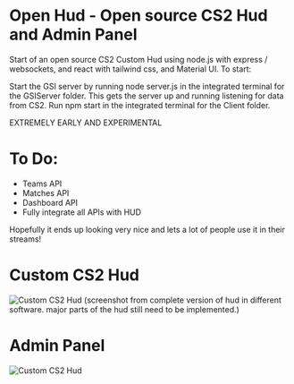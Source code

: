 # Open Hud - Open source CS2 Hud and Admin Panel
Start of an open source CS2 Custom Hud using node.js with express / websockets, and react with tailwind css, and Material UI.
To start:

  Start the GSI server by running node server.js in the integrated terminal for the GSIServer folder. This gets the server up and running listening for data from CS2.
  Run npm start in the integrated terminal for the Client folder.

EXTREMELY EARLY AND EXPERIMENTAL
# To Do:
- Teams API
- Matches API
- Dashboard API
- Fully integrate all APIs with HUD

Hopefully it ends up looking very nice and lets a lot of people use it in their streams!

# Custom CS2 Hud
![Custom CS2 Hud](https://i.imgur.com/157zIwc.jpeg)
(screenshot from complete version of hud in different software. major parts of the hud still need to be implemented.)


# Admin Panel
![Custom CS2 Hud](https://i.imgur.com/YRswL30.png)
